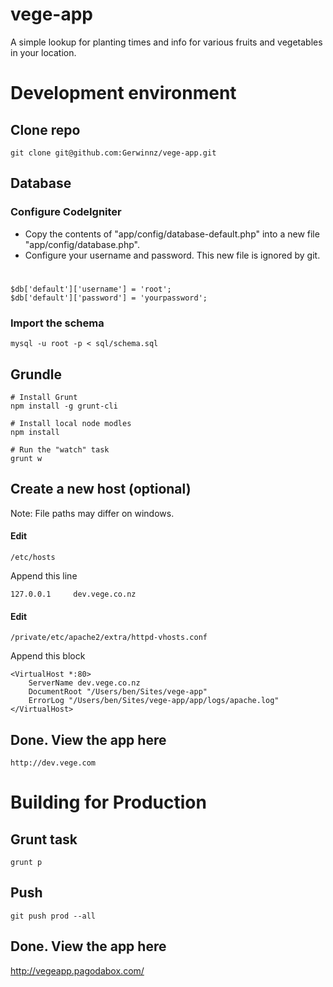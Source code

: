 vege-app
========

A simple lookup for planting times and info for various fruits and vegetables in your location.


# Development environment

## Clone repo
	git clone git@github.com:Gerwinnz/vege-app.git

## Database

### Configure CodeIgniter

* Copy the contents of "app/config/database-default.php" into a new file "app/config/database.php".
* Configure your username and password. This new file is ignored by git. 

#
	$db['default']['username'] = 'root';
	$db['default']['password'] = 'yourpassword';

### Import the schema
	mysql -u root -p < sql/schema.sql

## Grundle
	# Install Grunt
	npm install -g grunt-cli

	# Install local node modles
	npm install

	# Run the "watch" task
	grunt w

## Create a new host (optional)

Note: File paths may differ on windows.

#### Edit
	/etc/hosts

Append this line

	127.0.0.1     dev.vege.co.nz

#### Edit
	/private/etc/apache2/extra/httpd-vhosts.conf

Append this block

	<VirtualHost *:80>
	    ServerName dev.vege.co.nz
	    DocumentRoot "/Users/ben/Sites/vege-app"
	    ErrorLog "/Users/ben/Sites/vege-app/app/logs/apache.log"
	</VirtualHost>

## Done. View the app here
	http://dev.vege.com

# Building for Production

## Grunt task
	grunt p

## Push
	git push prod --all

## Done. View the app here
http://vegeapp.pagodabox.com/